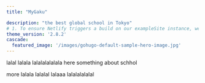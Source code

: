 ```yaml
---
title: "MyGaku"

description: "the best global school in Tokyo"
# 1. To ensure Netlify triggers a build on our exampleSite instance, we need to change a file in the exampleSite directory.
theme_version: '2.8.2'
cascade:
  featured_image: '/images/gohugo-default-sample-hero-image.jpg'
---
```


lalal lalala lalalalalalala here something about schhol

more lalala lalalal lalaaa lalalalalalal